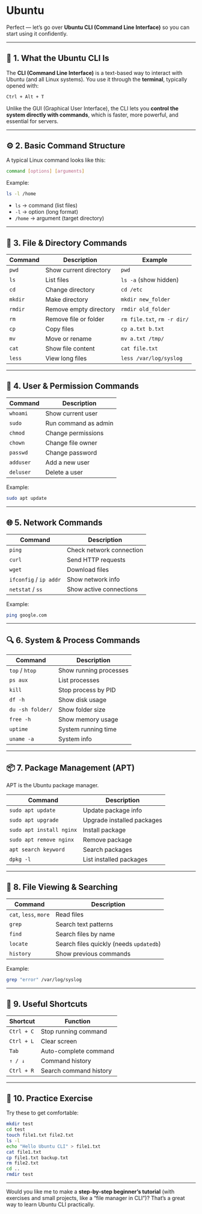 # Ubuntu

Perfect — let’s go over **Ubuntu CLI (Command Line Interface)** so you can start using it confidently.

---

## 🧭 1. What the Ubuntu CLI Is

The **CLI (Command Line Interface)** is a text-based way to interact with Ubuntu (and all Linux systems).
You use it through the **terminal**, typically opened with:

```bash
Ctrl + Alt + T
```

Unlike the GUI (Graphical User Interface), the CLI lets you **control the system directly with commands**, which is faster, more powerful, and essential for servers.

---

## ⚙️ 2. Basic Command Structure

A typical Linux command looks like this:

```bash
command [options] [arguments]
```

Example:

```bash
ls -l /home
```

* `ls` → command (list files)
* `-l` → option (long format)
* `/home` → argument (target directory)

---

## 📂 3. File & Directory Commands

| Command | Description            | Example                     |
| ------- | ---------------------- | --------------------------- |
| `pwd`   | Show current directory | `pwd`                       |
| `ls`    | List files             | `ls -a` (show hidden)       |
| `cd`    | Change directory       | `cd /etc`                   |
| `mkdir` | Make directory         | `mkdir new_folder`          |
| `rmdir` | Remove empty directory | `rmdir old_folder`          |
| `rm`    | Remove file or folder  | `rm file.txt`, `rm -r dir/` |
| `cp`    | Copy files             | `cp a.txt b.txt`            |
| `mv`    | Move or rename         | `mv a.txt /tmp/`            |
| `cat`   | Show file content      | `cat file.txt`              |
| `less`  | View long files        | `less /var/log/syslog`      |

---

## 👥 4. User & Permission Commands

| Command   | Description          |
| --------- | -------------------- |
| `whoami`  | Show current user    |
| `sudo`    | Run command as admin |
| `chmod`   | Change permissions   |
| `chown`   | Change file owner    |
| `passwd`  | Change password      |
| `adduser` | Add a new user       |
| `deluser` | Delete a user        |

Example:

```bash
sudo apt update
```

---

## 🌐 5. Network Commands

| Command                | Description              |
| ---------------------- | ------------------------ |
| `ping`                 | Check network connection |
| `curl`                 | Send HTTP requests       |
| `wget`                 | Download files           |
| `ifconfig` / `ip addr` | Show network info        |
| `netstat` / `ss`       | Show active connections  |

Example:

```bash
ping google.com
```

---

## 🔍 6. System & Process Commands

| Command          | Description            |
| ---------------- | ---------------------- |
| `top` / `htop`   | Show running processes |
| `ps aux`         | List processes         |
| `kill`           | Stop process by PID    |
| `df -h`          | Show disk usage        |
| `du -sh folder/` | Show folder size       |
| `free -h`        | Show memory usage      |
| `uptime`         | System running time    |
| `uname -a`       | System info            |

---

## 📦 7. Package Management (APT)

APT is the Ubuntu package manager.

| Command                  | Description                |
| ------------------------ | -------------------------- |
| `sudo apt update`        | Update package info        |
| `sudo apt upgrade`       | Upgrade installed packages |
| `sudo apt install nginx` | Install package            |
| `sudo apt remove nginx`  | Remove package             |
| `apt search keyword`     | Search packages            |
| `dpkg -l`                | List installed packages    |

---

## 📑 8. File Viewing & Searching

| Command               | Description                             |
| --------------------- | --------------------------------------- |
| `cat`, `less`, `more` | Read files                              |
| `grep`                | Search text patterns                    |
| `find`                | Search files by name                    |
| `locate`              | Search files quickly (needs `updatedb`) |
| `history`             | Show previous commands                  |

Example:

```bash
grep "error" /var/log/syslog
```

---

## 🧰 9. Useful Shortcuts

| Shortcut   | Function               |
| ---------- | ---------------------- |
| `Ctrl + C` | Stop running command   |
| `Ctrl + L` | Clear screen           |
| `Tab`      | Auto-complete command  |
| `↑ / ↓`    | Command history        |
| `Ctrl + R` | Search command history |

---

## 🚀 10. Practice Exercise

Try these to get comfortable:

```bash
mkdir test
cd test
touch file1.txt file2.txt
ls -l
echo "Hello Ubuntu CLI" > file1.txt
cat file1.txt
cp file1.txt backup.txt
rm file2.txt
cd ..
rmdir test
```

---

Would you like me to make a **step-by-step beginner’s tutorial** (with exercises and small projects, like a “file manager in CLI”)?
That’s a great way to learn Ubuntu CLI practically.
